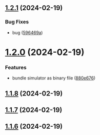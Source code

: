 ## [1.2.1](https://github.com/ephrimlawrence/ananse/compare/v1.2.0...v1.2.1) (2024-02-19)


### Bug Fixes

* bug ([596469a](https://github.com/ephrimlawrence/ananse/commit/596469a52582e6d51c6915b366b0f07fa20c27da))



# [1.2.0](https://github.com/ephrimlawrence/ananse/compare/v1.1.8...v1.2.0) (2024-02-19)


### Features

* bundle simulator as binary file ([880e676](https://github.com/ephrimlawrence/ananse/commit/880e676d0784bb0eae73103542980e18a55424f6))



## [1.1.8](https://github.com/ephrimlawrence/ananse/compare/v1.1.7...v1.1.8) (2024-02-19)



## [1.1.7](https://github.com/ephrimlawrence/ananse/compare/v1.1.6...v1.1.7) (2024-02-19)



## [1.1.6](https://github.com/ephrimlawrence/ananse/compare/v1.1.5...v1.1.6) (2024-02-19)



